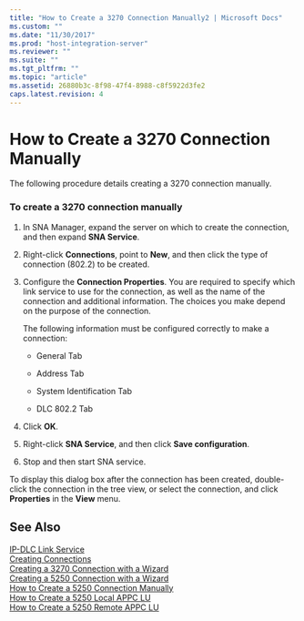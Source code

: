 ```yaml
---
title: "How to Create a 3270 Connection Manually2 | Microsoft Docs"
ms.custom: ""
ms.date: "11/30/2017"
ms.prod: "host-integration-server"
ms.reviewer: ""
ms.suite: ""
ms.tgt_pltfrm: ""
ms.topic: "article"
ms.assetid: 26880b3c-8f98-47f4-8988-c8f5922d3fe2
caps.latest.revision: 4
---
```

# How to Create a 3270 Connection Manually
The following procedure details creating a 3270 connection manually.  
  
### To create a 3270 connection manually  
  
1.  In SNA Manager, expand the server on which to create the connection, and then expand **SNA Service**.  
  
2.  Right-click **Connections**, point to **New**, and then click the type of connection (802.2) to be created.  
  
3.  Configure the **Connection Properties**. You are required to specify which link service to use for the connection, as well as the name of the connection and additional information. The choices you make depend on the purpose of the connection.  
  
     The following information must be configured correctly to make a connection:  
  
    -   General Tab  
  
    -   Address Tab  
  
    -   System Identification Tab  
  
    -   DLC 802.2 Tab  
  
4.  Click **OK**.  
  
5.  Right-click **SNA Service**, and then click **Save configuration**.  
  
6.  Stop and then start SNA service.  
  
 To display this dialog box after the connection has been created, double-click the connection in the tree view, or select the connection, and click **Properties** in the **View** menu.  
  
## See Also  
 [IP-DLC Link Service](../HIS2010/ip-dlc-link-service1.md)   
 [Creating Connections](../HIS2010/creating-connections2.md)   
 [Creating a 3270 Connection with a Wizard](../HIS2010/creating-a-3270-connection-with-a-wizard2.md)   
 [Creating a 5250 Connection with a Wizard](../HIS2010/creating-a-5250-connection-with-a-wizard1.md)   
 [How to Create a 5250 Connection Manually](../HIS2010/how-to-create-a-5250-connection-manually1.md)   
 [How to Create a 5250 Local APPC LU](../HIS2010/how-to-create-a-5250-local-appc-lu2.md)   
 [How to Create a 5250 Remote APPC LU](../HIS2010/how-to-create-a-5250-remote-appc-lu2.md)